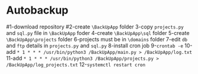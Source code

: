 # Autobackup
#1-download repository 
#2-create `\BackUpApp` folder
3-copy `projects.py` and `sql.py` file in `\BackUpApp` foder
4-create `\BackUpApp\sql` folder
5-create `\BackUpApp\projects` folder
6-projects must be in `\domains` folder
7-edit `db` and `ftp` details in `projects.py` and `sql.py`
8-install cron job
9-`crontab -e`
10-add `* 1 * * * /usr/bin/python3 /BackUpApp/main.py > /BackUpApp/log.txt`
11-add `* 1 * * * /usr/bin/python3 /BackUpApp/projects.py > /BackUpApp/log_projects.txt`
12-`systemctl restart cron`

